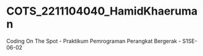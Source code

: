 # COTS_2211104040_HamidKhaeruman
Coding On The Spot - Praktikum Pemrograman Perangkat Bergerak - S1SE-06-02
